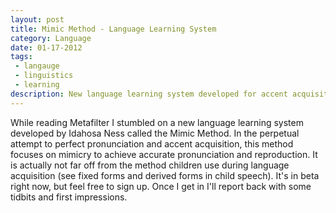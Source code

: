 ```yaml
---
layout: post
title: Mimic Method - Language Learning System
category: Language
date: 01-17-2012
tags:
 - langauge
 - linguistics
 - learning
description: New language learning system developed for accent acquisition and pronunciation.
---
```

While reading Metafilter I stumbled on a new language learning system developed by Idahosa Ness called the Mimic Method.  In the perpetual attempt to perfect pronunciation and accent acquisition, this method focuses on mimicry to achieve accurate pronunciation and reproduction.  It is actually not far off from the method children use during language acquisition (see fixed forms and derived forms in child speech).  It's in beta right now, but feel free to sign up.  Once I get in I'll report back with some tidbits and first impressions.

